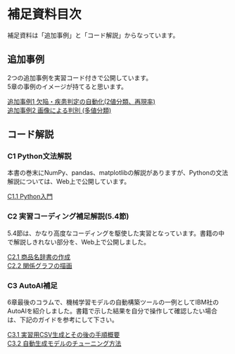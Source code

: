 # 補足資料目次
補足資料は「追加事例」と「コード解説」からなっています。


## 追加事例
2つの追加事例を実習コード付きで公開しています。  
5章の事例のイメージが持てると思います。  

[追加事例1 欠陥・疾患判定の自動化(2値分類、再現率)](追加事例1.md)  
[追加事例2 画像による判別 (多値分類)](追加事例2.md)


## コード解説
### C1 Python文法解説
本書の巻末にNumPy、pandas、matplotlibの解説がありますが、Pythonの文法解説については、Web上で公開しています。  
  
[C1.1 Python入門](C1-python文法解説.md#C11)  

### C2 実習コーディング補足解説(5.4節)
5.4節は、かなり高度なコーディングを駆使した実習となっています。書籍の中で解説しきれない部分を、Web上で公開しました。  

[C2.1 商品名辞書の作成](C2-実習コーディング補足解説.md#C21)  
[C2.2 関係グラフの描画](C2-実習コーディング補足解説.md#C22)

### C3 AutoAI補足
6章最後のコラムで、機械学習モデルの自動構築ツールの一例としてIBM社のAutoAIを紹介しました。書籍で示した結果を自分で操作して確認したい場合は、下記のガイドを参考にして下さい。

[C3.1 実習用CSV生成とその後の手順概要](C3-AutoAI補足.md#C31)  
[C3.2 自動生成モデルのチューニング方法](C3-AutoAI補足.md#C32)  

